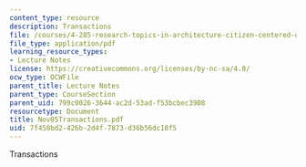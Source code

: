 ```yaml
---
content_type: resource
description: Transactions
file: /courses/4-285-research-topics-in-architecture-citizen-centered-design-of-open-governance-systems-fall-2002/7f458bd2426b2d4f7873d36b56dc18f5_Nov05Transactions.pdf
file_type: application/pdf
learning_resource_types:
- Lecture Notes
license: https://creativecommons.org/licenses/by-nc-sa/4.0/
ocw_type: OCWFile
parent_title: Lecture Notes
parent_type: CourseSection
parent_uid: 799c0026-3644-ac2d-53ad-f53bcbec3908
resourcetype: Document
title: Nov05Transactions.pdf
uid: 7f458bd2-426b-2d4f-7873-d36b56dc18f5
---
```

Transactions